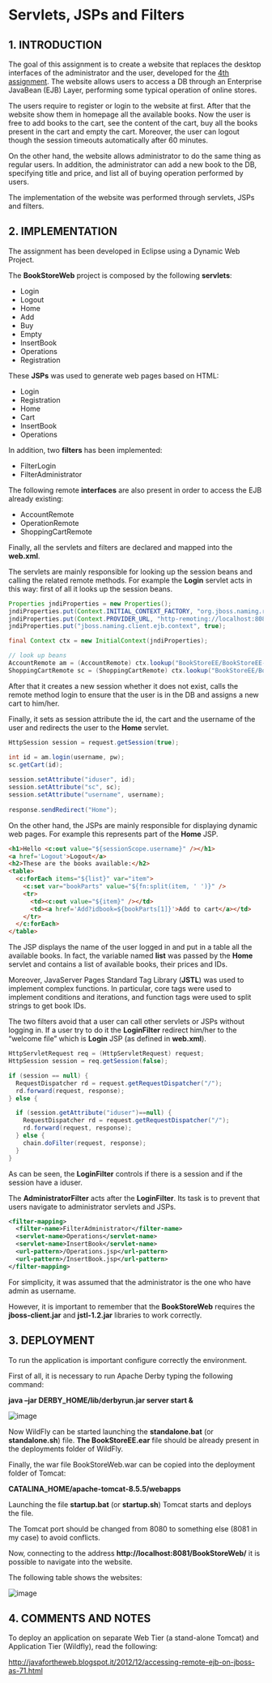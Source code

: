 # Servlets, JSPs and Filters

## 1. INTRODUCTION

The goal of this assignment is to create a website that replaces the desktop interfaces of the administrator
and the user, developed for the [4th assignment](https://github.com/ddellagiacoma/webarch-2016-assignment-4). The website allows users to access a DB through an Enterprise JavaBean (EJB) Layer, performing some typical operation of online stores.

The users require to register or login to the website at first. After that the website show them in homepage
all the available books. Now the user is free to add books to the cart, see the content of the cart, buy all the
books present in the cart and empty the cart. Moreover, the user can logout though the session timeouts
automatically after 60 minutes.

On the other hand, the website allows administrator to do the same thing as regular users. In addition, the
administrator can add a new book to the DB, specifying title and price, and list all of buying operation
performed by users.

The implementation of the website was performed through servlets, JSPs and filters.

## 2. IMPLEMENTATION

The assignment has been developed in Eclipse using a Dynamic Web Project.

The **BookStoreWeb** project is composed by the following **servlets**:

* Login
* Logout
* Home
* Add
* Buy
* Empty
* InsertBook
* Operations
* Registration

These **JSPs** was used to generate web pages based on HTML:

* Login
* Registration
* Home
* Cart
* InsertBook
* Operations

In addition, two **filters** has been implemented:

* FilterLogin
* FilterAdministrator

The following remote **interfaces** are also present in order to access the EJB already existing:

* AccountRemote
* OperationRemote
* ShoppingCartRemote

Finally, all the servlets and filters are declared and mapped into the **web.xml**.

The servlets are mainly responsible for looking up the session beans and calling the related remote
methods. For example the **Login** servlet acts in this way: first of all it looks up the session beans.

```java
Properties jndiProperties = new Properties();
jndiProperties.put(Context.INITIAL_CONTEXT_FACTORY, "org.jboss.naming.remote.client.InitialContextFactory");
jndiProperties.put(Context.PROVIDER_URL, "http-remoting://localhost:8080");
jndiProperties.put("jboss.naming.client.ejb.context", true);

final Context ctx = new InitialContext(jndiProperties);

// look up beans
AccountRemote am = (AccountRemote) ctx.lookup("BookStoreEE/BookStoreEE-ejb/AccountManager!bean.AccountRemote");
ShoppingCartRemote sc = (ShoppingCartRemote) ctx.lookup("BookStoreEE/BookStoreEE-ejb/ShoppingCartManager!bean.ShoppingCartRemote");
```

After that it creates a new session whether it does not exist, calls the remote method login to ensure that
the user is in the DB and assigns a new cart to him/her.

Finally, it sets as session attribute the id, the cart and the username of the user and redirects the user to
the **Home** servlet.

```java
HttpSession session = request.getSession(true);

int id = am.login(username, pw);
sc.getCart(id);
	    	
session.setAttribute("iduser", id);
session.setAttribute("sc", sc);
session.setAttribute("username", username);
	        
response.sendRedirect("Home");
```

On the other hand, the JSPs are mainly responsible for displaying dynamic web pages. For example this
represents part of the **Home** JSP.

```html
<h1>Hello <c:out value="${sessionScope.username}" /></h1>
<a href='Logout'>Logout</a>	
<h2>These are the books available:</h2>
<table>
  <c:forEach items="${list}" var="item">
    <c:set var="bookParts" value="${fn:split(item, ' ')}" />
    <tr>
      <td><c:out value="${item}" /></td>
      <td><a href='Add?idbook=${bookParts[1]}'>Add to cart</a></td>
    </tr>
  </c:forEach>
</table>
```

The JSP displays the name of the user logged in and put in a table all the available books. In fact, the
variable named **list** was passed by the **Home** servlet and contains a list of available books, their prices and
IDs.

Moreover, JavaServer Pages Standard Tag Library (**JSTL**) was used to implement complex functions. In
particular, core tags were used to implement conditions and iterations, and function tags were used to split
strings to get book IDs.

The two filters avoid that a user can call other servlets or JSPs without logging in. If a user try to do it the
**LoginFilter** redirect him/her to the “welcome file” which is **Login** JSP (as defined in **web.xml**).

```java
HttpServletRequest req = (HttpServletRequest) request;
HttpSession session = req.getSession(false);

if (session == null) {
  RequestDispatcher rd = request.getRequestDispatcher("/");
  rd.forward(request, response);
} else {

  if (session.getAttribute("iduser")==null) {
    RequestDispatcher rd = request.getRequestDispatcher("/");
    rd.forward(request, response);
  } else {
    chain.doFilter(request, response);
  }
}
```
As can be seen, the **LoginFilter** controls if there is a session and if the session have a iduser.

The **AdministratorFilter** acts after the **LoginFilter**. Its task is to prevent that users navigate to administrator
servlets and JSPs.
```xml
<filter-mapping>
  <filter-name>FilterAdministrator</filter-name>
  <servlet-name>Operations</servlet-name>
  <servlet-name>InsertBook</servlet-name>
  <url-pattern>/Operations.jsp</url-pattern>
  <url-pattern>/InsertBook.jsp</url-pattern>		
</filter-mapping>
```

For simplicity, it was assumed that the administrator is the one who have admin as username.

However, it is important to remember that the **BookStoreWeb** requires the **jboss-client.jar** and **jstl-1.2.jar**
libraries to work correctly.

## 3. DEPLOYMENT

To run the application is important configure correctly the environment.

First of all, it is necessary to run Apache Derby typing the following command:

**java –jar DERBY_HOME/lib/derbyrun.jar server start &**

![image](https://cloud.githubusercontent.com/assets/24565161/21272054/e6bca052-c3bd-11e6-9c4f-8c6ce2e0774c.png)

Now WildFly can be started launching the **standalone.bat** (or **standalone.sh**) file. **The BookStoreEE.ear** file
should be already present in the deployments folder of WildFly.

Finally, the war file BookStoreWeb.war can be copied into the deployment folder of Tomcat:

**CATALINA_HOME/apache-tomcat-8.5.5/webapps**

Launching the file **startup.bat** (or **startup.sh**) Tomcat starts and deploys the file.

The Tomcat port should be changed from 8080 to something else (8081 in my case) to avoid conflicts.

Now, connecting to the address **http://localhost:8081/BookStoreWeb/** it is possible to navigate into the website.

The following table shows the websites:

![image](https://cloud.githubusercontent.com/assets/24565161/21272075/fcd59a56-c3bd-11e6-9438-067a0ebaed32.png)

## 4. COMMENTS AND NOTES

To deploy an application on  separate Web Tier (a stand-alone Tomcat) and Application Tier (Wildfly), read the following:

http://javafortheweb.blogspot.it/2012/12/accessing-remote-ejb-on-jboss-as-71.html
